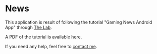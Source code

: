 # News
This application is result of following the tutorial "Gaming News Android App" through [The Lab](https://thelab.org.au).

A PDF of the tutorial is available [here](https://mens.ly/files/gamingnews.pdf).

If you need any help, feel free to [contact me](mailto:mensly@mens.ly).
